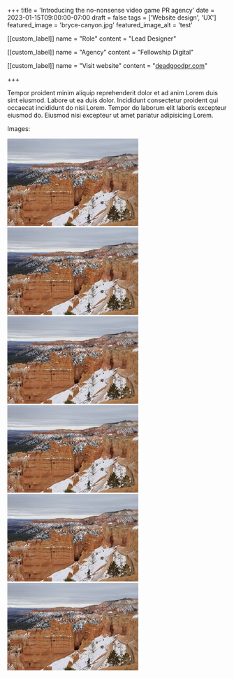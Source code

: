 +++
title = 'Introducing the no-nonsense video game PR agency'
date = 2023-01-15T09:00:00-07:00
draft = false
tags = ['Website design', 'UX']
featured_image = 'bryce-canyon.jpg'
featured_image_alt = 'test'

[[custom_label]]
name = "Role"
content = "Lead Designer"

[[custom_label]]
name = "Agency"
content = "Fellowship Digital"

[[custom_label]]
name = "Visit website"
content = "[deadgoodpr.com](deadgoodpr.com)"

+++

Tempor proident minim aliquip reprehenderit dolor et ad anim Lorem duis sint eiusmod. Labore ut ea duis dolor. Incididunt consectetur proident qui occaecat incididunt do nisi Lorem. Tempor do laborum elit laboris excepteur eiusmod do. Eiusmod nisi excepteur ut amet pariatur adipisicing Lorem.

Images:

![Bryce Canyon National Park](bryce-canyon.jpg)
![Bryce Canyon National Park](bryce-canyon.jpg)
![Bryce Canyon National Park](bryce-canyon.jpg)
![Bryce Canyon National Park](bryce-canyon.jpg)
![Bryce Canyon National Park](bryce-canyon.jpg)
![Bryce Canyon National Park](bryce-canyon.jpg)
